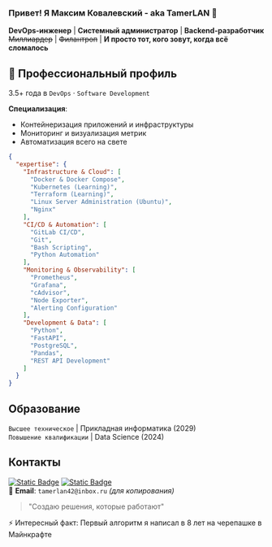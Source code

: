 ### Привет! Я Максим Ковалевский - aka TamerLAN 👋 

**DevOps-инженер** | **Системный администратор** | **Backend-разработчик**  
 ~~Миллиардер~~ | ~~Филантроп~~ | **И просто тот, кого зовут, когда всё сломалось**

## 💼 Профессиональный профиль
3.5+ года в `DevOps` · `Software Development`  

**Специализация**:  
- Контейнеризация приложений и инфраструктуры
- Мониторинг и визуализация метрик
- Автоматизация всего на свете

```json
{
  "expertise": {
    "Infrastructure & Cloud": [
      "Docker & Docker Compose", 
      "Kubernetes (Learning)",
      "Terraform (Learning)",
      "Linux Server Administration (Ubuntu)",
      "Nginx"
    ],
    "CI/CD & Automation": [
      "GitLab CI/CD", 
      "Git", 
      "Bash Scripting",
      "Python Automation"
    ],
    "Monitoring & Observability": [
      "Prometheus", 
      "Grafana", 
      "cAdvisor", 
      "Node Exporter",
      "Alerting Configuration"
    ],
    "Development & Data": [
      "Python", 
      "FastAPI", 
      "PostgreSQL", 
      "Pandas",
      "REST API Development"
    ]
  }
}
```
## Образование
`Высшее техническое` | Прикладная информатика (2029)  
`Повышение квалификации` | Data Science (2024)  

## Контакты
[![Static Badge](https://img.shields.io/badge/Telegram-@TamerLAN427-blue)](https://t.me/TamerLAN427)
[![Static Badge](https://img.shields.io/badge/📧Email-tamerlan42@inbox.ru-orange)](mailto:tamerlan42@inbox.ru)  
📧 **Email**: `tamerlan42@inbox.ru` *(для копирования)*  
> "Создаю решения, которые работают"

⚡ Интересный факт: Первый алгоритм я написал в 8 лет на черепашке в Майнкрафте
